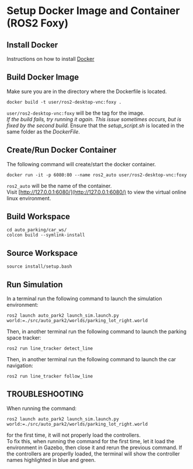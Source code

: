 # Setup Docker Image and Container (ROS2 Foxy)

## Install Docker
Instructions on how to install [Docker](https://docs.docker.com/engine/install/)

## Build Docker Image
Make sure you are in the directory where the Dockerfile is located.
```
docker build -t user/ros2-desktop-vnc:foxy .
```
`user/ros2-desktop-vnc:foxy` will be the tag for the image.
<br>
_If the build fails, try running it again. This issue sometimes occurs, but is fixed by the second build._
Ensure that the _setup_script.sh_ is located in the same folder as the _DockerFile_.

## Create/Run Docker Container
The following command will create/start the docker container.
```
docker run -it -p 6080:80 --name ros2_auto user/ros2-desktop-vnc:foxy
```
`ros2_auto` will be the name of the container.<br>
Visit [http://127.0.0.1:6080/](http://127.0.0.1:6080/) to view the virtual online linux environment.

## Build Workspace
```
cd auto_parking/car_ws/
colcon build --symlink-install
```

## Source Workspace
```
source install/setup.bash
```

## Run Simulation
In a terminal run the following command to launch the simulation environment:
```
ros2 launch auto_park2 launch_sim.launch.py world:=./src/auto_park2/worlds/parking_lot_right.world
```
Then, in another terminal run the following command to launch the parking space tracker:
```
ros2 run line_tracker detect_line
```
Then, in another terminal run the following command to launch the car navigation:
```
ros2 run line_tracker follow_line
```

## TROUBLESHOOTING
When running the command:
```
ros2 launch auto_park2 launch_sim.launch.py world:=./src/auto_park2/worlds/parking_lot_right.world
```
for the first time, it will not properly load the controllers.<br>
To fix this, when running the command for the first time, let it load the environment in Gazebo, then close it and rerun the previous command. If the controllers are properlly loaded, the terminal will show the controller names highlighted in blue and green.
